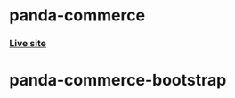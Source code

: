 # panda-commerce

### [Live site](https://programminghero1.github.io/panda-commerce/)
# panda-commerce-bootstrap

